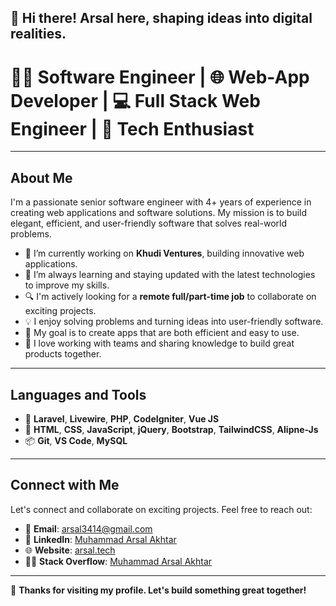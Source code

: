 ## 👋 Hi there! Arsal here, shaping ideas into digital realities. 

# **👨‍💻 Software Engineer | 🌐 Web-App Developer | 💻 Full Stack Web Engineer | 🚀 Tech Enthusiast**

---

## **About Me**

I'm a passionate senior software engineer with 4+ years of experience in creating web applications and software solutions. My mission is to build elegant, efficient, and user-friendly software that solves real-world problems.

- 🔭 I’m currently working on **Khudi Ventures**, building innovative web applications.  
- 🌱 I’m always learning and staying updated with the latest technologies to improve my skills.  
- 🔍 I'm actively looking for a **remote full/part-time job** to collaborate on exciting projects.  
- 💡 I enjoy solving problems and turning ideas into user-friendly software.  
- 🌟 My goal is to create apps that are both efficient and easy to use.  
- 🤝 I love working with teams and sharing knowledge to build great products together.  

---

## **Languages and Tools**
- 🚀 **Laravel**, **Livewire**, **PHP**, **CodeIgniter**, **Vue JS**  
- 🎨 **HTML**, **CSS**, **JavaScript**, **jQuery**, **Bootstrap**, **TailwindCSS**, **Alipne-Js**  
- 📦 **Git**, **VS Code**, **MySQL**

---

## **Connect with Me**

Let's connect and collaborate on exciting projects. Feel free to reach out:

- 📧 **Email**: [arsal3414@gmail.com](mailto:arsal3414@gmail.com)  
- 💼 **LinkedIn**: [Muhammad Arsal Akhtar](https://www.linkedin.com/in/muhammad-arsal-akhtar-774b44170/)  
- 🌐 **Website**: [arsal.tech](https://arsal.tech/)
- 🧑‍💻 **Stack Overflow**: [Muhammad Arsal Akhtar](https://stackoverflow.com/users/12010244/muhammad-arsal-akhtar)

---

🚀 **Thanks for visiting my profile. Let's build something great together!**
